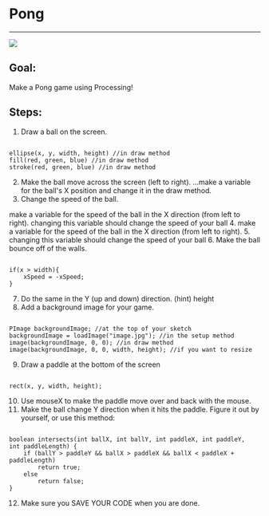 

# Pong

<hr/>
<img src="./images/pong.png"/>

## Goal:

Make a Pong game using Processing!

## Steps:

1. Draw a ball on the screen.
```

ellipse(x, y, width, height) //in draw method
fill(red, green, blue) //in draw method
stroke(red, green, blue) //in draw method
```
2. Make the ball move across the screen (left to right).
...make a variable for the ball's X position and change it in the draw method.
3. Change the speed of the ball.

make a variable for the speed of the ball in the X direction (from left to right).
changing this variable should change the speed of your ball
4. make a variable for the speed of the ball in the X direction (from left to right).
5. changing this variable should change the speed of your ball
6. Make the ball bounce off of the walls.
```

if(x > width){
    xSpeed = -xSpeed;
}
```
7. Do the same in the Y (up and down) direction.
(hint) height
8. Add a background image for your game.
```

PImage backgroundImage; //at the top of your sketch
backgroundImage = loadImage("image.jpg"); //in the setup method
image(backgroundImage, 0, 0); //in draw method
image(backgroundImage, 0, 0, width, height); //if you want to resize
```
9. Draw a paddle at the bottom of the screen
```

rect(x, y, width, height);
```
10. Use mouseX to make the paddle move over and back with the mouse.
11. Make the ball change Y direction when it hits the paddle. Figure it out by yourself, or use this
method:
```

boolean intersects(int ballX, int ballY, int paddleX, int paddleY,
int paddleLength) {
    if (ballY > paddleY && ballX > paddleX && ballX < paddleX + paddleLength)
        return true;
    else
        return false;
}
```
12. Make sure you SAVE YOUR CODE when you are done.



